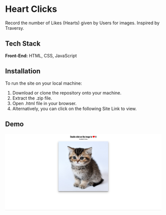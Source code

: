 # Heart Clicks

Record the number of Likes (Hearts) given by Users for images. Inspired by Traversy.

## Tech Stack

**Front-End:** HTML, CSS, JavaScript

## Installation

To run the site on your local machine:

1. Download or clone the repository onto your machine.
2. Extract the .zip file.
3. Open .html file in your browser.
4. Alternatively, you can click on the following Site Link to view.

## Demo

![](/assets/screenshot.png)
